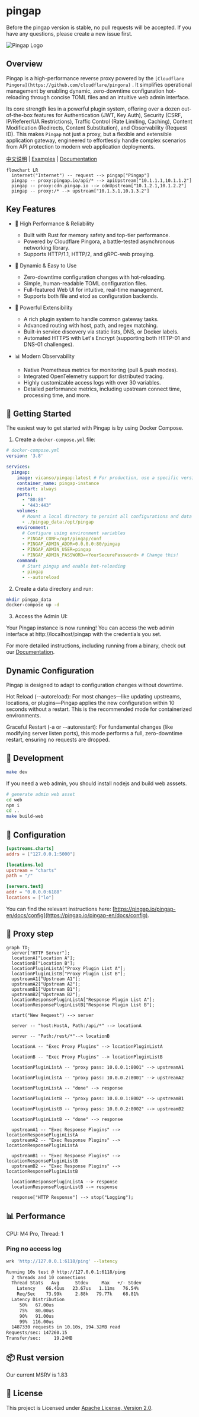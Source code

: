 # pingap

Before the pingap version is stable, no pull requests will be accepted. If you have any questions, please create a new issue first.

![Pingap Logo](./asset/pingap-logo.png)

## Overview

Pingap is a high-performance reverse proxy powered by the `[Cloudflare Pingora](https://github.com/cloudflare/pingora)` . It simplifies operational management by enabling dynamic, zero-downtime configuration hot-reloading through concise TOML files and an intuitive web admin interface.

Its core strength lies in a powerful plugin system, offering over a dozen out-of-the-box features for Authentication (JWT, Key Auth), Security (CSRF, IP/Referer/UA Restrictions), Traffic Control (Rate Limiting, Caching), Content Modification (Redirects, Content Substitution), and Observability (Request ID). This makes `Pingap` not just a proxy, but a flexible and extensible application gateway, engineered to effortlessly handle complex scenarios from API protection to modern web application deployments.


[中文说明](./README_zh.md) | [Examples](./examples/README.md) | [Documentation](http://pingap.io/pingap-en/)

```mermaid
flowchart LR
  internet("Internet") -- request --> pingap["Pingap"]
  pingap -- proxy:pingap.io/api/* --> apiUpstream["10.1.1.1,10.1.1.2"]
  pingap -- proxy:cdn.pingap.io --> cdnUpstream["10.1.2.1,10.1.2.2"]
  pingap -- proxy:/* --> upstream["10.1.3.1,10.1.3.2"]
```

## Key Features

- 🚀 High Performance & Reliability
  - Built with Rust for memory safety and top-tier performance.
  - Powered by Cloudflare Pingora, a battle-tested asynchronous networking library.
  - Supports HTTP/1.1, HTTP/2, and gRPC-web proxying.

- 🔧 Dynamic & Easy to Use
  - Zero-downtime configuration changes with hot-reloading.
  - Simple, human-readable TOML configuration files.
  - Full-featured Web UI for intuitive, real-time management.
  - Supports both file and etcd as configuration backends.

- 🧩 Powerful Extensibility
  - A rich plugin system to handle common gateway tasks.
  - Advanced routing with host, path, and regex matching.
  - Built-in service discovery via static lists, DNS, or Docker labels.
  - Automated HTTPS with Let's Encrypt (supporting both HTTP-01 and DNS-01 challenges).

- 📊 Modern Observability
  - Native Prometheus metrics for monitoring (pull & push modes).
  - Integrated OpenTelemetry support for distributed tracing.
  - Highly customizable access logs with over 30 variables.
  - Detailed performance metrics, including upstream connect time, processing time, and more.

## 🚀 Getting Started

The easiest way to get started with Pingap is by using Docker Compose.

1. Create a `docker-compose.yml` file:

```yaml
# docker-compose.yml
version: '3.8'

services:
  pingap:
    image: vicanso/pingap:latest # For production, use a specific version like vicanso/pingap:0.12.1-full
    container_name: pingap-instance
    restart: always
    ports:
      - "80:80"
      - "443:443"
    volumes:
      # Mount a local directory to persist all configurations and data
      - ./pingap_data:/opt/pingap
    environment:
      # Configure using environment variables
      - PINGAP_CONF=/opt/pingap/conf
      - PINGAP_ADMIN_ADDR=0.0.0.0:80/pingap
      - PINGAP_ADMIN_USER=pingap
      - PINGAP_ADMIN_PASSWORD=<YourSecurePassword> # Change this!
    command:
      # Start pingap and enable hot-reloading
      - pingap
      - --autoreload
```

2. Create a data directory and run:

```bash
mkdir pingap_data
docker-compose up -d
```

3. Access the Admin UI:

Your Pingap instance is now running! You can access the web admin interface at http://localhost/pingap with the credentials you set.

For more detailed instructions, including running from a binary, check out our [Documentation](https://pingap.io/pingap-en/docs/getting_started).


## Dynamic Configuration

Pingap is designed to adapt to configuration changes without downtime.

Hot Reload (--autoreload): For most changes—like updating upstreams, locations, or plugins—Pingap applies the new configuration within 10 seconds without a restart. This is the recommended mode for containerized environments.

Graceful Restart (-a or --autorestart): For fundamental changes (like modifying server listen ports), this mode performs a full, zero-downtime restart, ensuring no requests are dropped.


## 🔧 Development

```bash
make dev
```

If you need a web admin, you should install nodejs and build web asssets.

```bash
# generate admin web asset
cd web
npm i 
cd ..
make build-web
```


## 📝 Configuration

```toml
[upstreams.charts]
addrs = ["127.0.0.1:5000"]

[locations.lo]
upstream = "charts"
path = "/"

[servers.test]
addr = "0.0.0.0:6188"
locations = ["lo"]
```

You can find the relevant instructions here: [https://pingap.io/pingap-en/docs/config](https://pingap.io/pingap-en/docs/config).

## 🔄 Proxy step

```mermaid
graph TD;
  server["HTTP Server"];
  locationA["Location A"];
  locationB["Location B"];
  locationPluginListA["Proxy Plugin List A"];
  locationPluginListB["Proxy Plugin List B"];
  upstreamA1["Upstream A1"];
  upstreamA2["Upstream A2"];
  upstreamB1["Upstream B1"];
  upstreamB2["Upstream B2"];
  locationResponsePluginListA["Response Plugin List A"];
  locationResponsePluginListB["Response Plugin List B"];

  start("New Request") --> server

  server -- "host:HostA, Path:/api/*" --> locationA

  server -- "Path:/rest/*"--> locationB

  locationA -- "Exec Proxy Plugins" --> locationPluginListA

  locationB -- "Exec Proxy Plugins" --> locationPluginListB

  locationPluginListA -- "proxy pass: 10.0.0.1:8001" --> upstreamA1

  locationPluginListA -- "proxy pass: 10.0.0.2:8001" --> upstreamA2

  locationPluginListA -- "done" --> response

  locationPluginListB -- "proxy pass: 10.0.0.1:8002" --> upstreamB1

  locationPluginListB -- "proxy pass: 10.0.0.2:8002" --> upstreamB2

  locationPluginListB -- "done" --> response

  upstreamA1 -- "Exec Response Plugins" --> locationResponsePluginListA
  upstreamA2 -- "Exec Response Plugins" --> locationResponsePluginListA

  upstreamB1 -- "Exec Response Plugins" --> locationResponsePluginListB
  upstreamB2 -- "Exec Response Plugins" --> locationResponsePluginListB

  locationResponsePluginListA --> response
  locationResponsePluginListB --> response

  response["HTTP Response"] --> stop("Logging");
```

## 📊 Performance

CPU: M4 Pro, Thread: 1

### Ping no access log

```bash
wrk 'http://127.0.0.1:6118/ping' --latency

Running 10s test @ http://127.0.0.1:6118/ping
  2 threads and 10 connections
  Thread Stats   Avg      Stdev     Max   +/- Stdev
    Latency    66.41us   23.67us   1.11ms   76.54%
    Req/Sec    73.99k     2.88k   79.77k    68.81%
  Latency Distribution
     50%   67.00us
     75%   80.00us
     90%   91.00us
     99%  116.00us
  1487330 requests in 10.10s, 194.32MB read
Requests/sec: 147260.15
Transfer/sec:     19.24MB
```

## 📦 Rust version

Our current MSRV is 1.83

## 📄 License

This project is Licensed under [Apache License, Version 2.0](./LICENSE).
